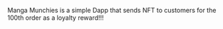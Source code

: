 Manga Munchies is a simple Dapp that sends NFT to customers for the 100th order as a loyalty reward!!!
